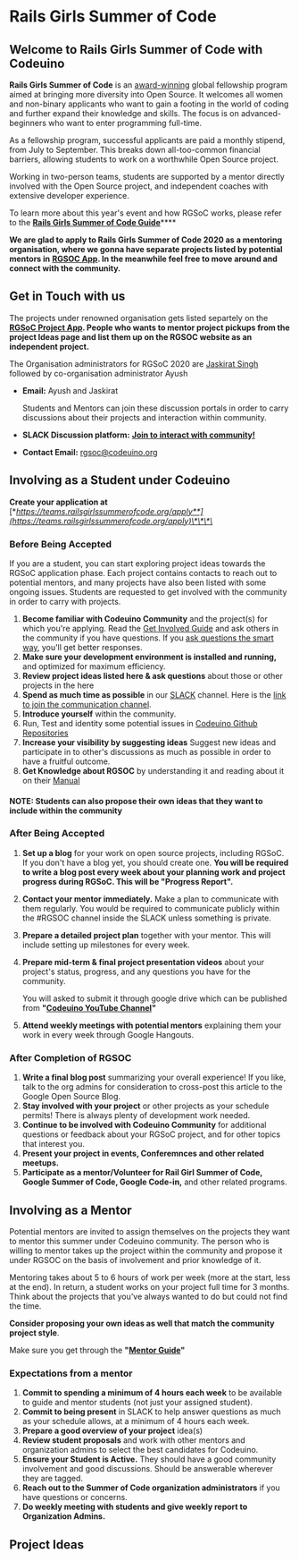 # Rails Girls Summer of Code

## Welcome to Rails Girls Summer of Code with Codeuino

**Rails Girls Summer of Code** is an [award-winning](https://railsgirlssummerofcode.org/blog/2016-06-01-ruby-heroes-2016) global fellowship program aimed at bringing more diversity into Open Source. It welcomes all women and non-binary applicants who want to gain a footing in the world of coding and further expand their knowledge and skills. The focus is on advanced-beginners who want to enter programming full-time.

As a fellowship program, successful applicants are paid a monthly stipend, from July to September. This breaks down all-too-common financial barriers, allowing students to work on a worthwhile Open Source project.

Working in two-person teams, students are supported by a mentor directly involved with the Open Source project, and independent coaches with extensive developer experience.

To learn more about this year's event and how RGSoC works, please refer to the [**Rails Girls Summer of Code Guide**](https://railsgirlssummerofcode.org/students/application/)\*\*\*\*

**We are glad to apply to Rails Girls Summer of Code 2020 as a mentoring organisation, where we gonna have separate projects listed by potential mentors in** [**RGSOC App**](https://teams.railsgirlssummerofcode.org/projects)**. In the meanwhile feel free to move around and connect with the community.**

### 

## **Get in Touch with us**

The projects under renowned organisation gets listed separtely on the [**RGSoC Project App**](https://teams.railsgirlssummerofcode.org/projects)**. People who wants to mentor project pickups from the project Ideas page and list them up on the RGSOC website as an independent project.**

The Organisation administrators for RGSoC 2020 are [Jaskirat Singh](https://twitter.com/jaskirat626) followed by co-organisation administrator Ayush

* **Email:** Ayush and Jaskirat

  Students and Mentors can join these discussion portals in order to carry discussions about their projects and interaction within community. 

* **SLACK Discussion platform:** [**Join to interact with community!**](http://slack.codeuino.org)
* **Contact Email:** [rgsoc@codeuino.org ](mailto:rgsoc@codeuino.org)

## **Involving as a Student under Codeuino**

 **Create your application at** [**https://teams.railsgirlssummerofcode.org/apply**](https://teams.railsgirlssummerofcode.org/apply)\*\*\*\*

### Before Being Accepted

If you are a student, you can start exploring project ideas towards the RGSoC application phase. Each project contains contacts to reach out to potential mentors, and many projects have also been listed with some ongoing issues. Students are requested to get involved with the community in order to carry with projects.

1. **Become familiar with Codeuino Community** and the project\(s\) for which you're applying.  Read the [Get Involved Guide](http://codeuino.org/getInvolved.html) and ask others in the community if you have questions. If you [ask questions the smart way](http://www.catb.org/~esr/faqs/smart-questions.html), you'll get better responses.
2. **Make sure your development environment is installed and running,** and optimized for maximum efficiency.
3. **Review project ideas listed here & ask questions** about those or other projects in the here
4. **Spend as much time as possible** in our [SLACK](http://codeuino.slack.com) channel. Here is the [link to join the communication channel](http://slack.codeuino.org).
5. **Introduce yourself** within the community.
6. Run, Test and identity some potential issues in [Codeuino Github Repositories](https://github.com/codeuino)
7. **Increase your visibility by suggesting ideas**  Suggest new ideas and participate in to other's discussions as much as possible in order to have a fruitful outcome.
8. **Get Knowledge about RGSOC** by understanding it and reading about it on their [Manual](https://railsgirlssummerofcode.org/students/application/)

#### **NOTE: Students can also propose their own ideas that they want to include within the community**

### After Being Accepted 

1. **Set up a blog** for your work on open source projects, including RGSoC. If you don't have a blog yet, you should create one. **You will be required to write a blog post every week about your planning work and project progress during RGSoC. This will be "Progress Report".**
2. **Contact your mentor immediately.** Make a plan to communicate with them regularly.  You would be required to communicate publicly within the \#RGSOC channel inside the SLACK unless something is private.
3. **Prepare a detailed project plan** together with your mentor. This will include setting up milestones for every week.
4. **Prepare mid-term & final project presentation videos** about your project's status, progress, and any questions you have for the community.

   You will asked to submit it through google drive which can be published from **"**[**Codeuino YouTube Channel**](https://www.youtube.com/channel/UCmC2EOPv_oyJIevTyzlZTDQ)**"** 

5. **Attend weekly meetings with potential mentors** explaining them your work in every week through Google Hangouts.

### After Completion of RGSOC

1. **Write a final blog post** summarizing your overall experience! If you like, talk to the org admins for consideration to cross-post this article to the Google Open Source Blog.
2. **Stay involved with your project** or other projects as your schedule permits! There is always plenty of development work needed.
3. **Continue to be involved with Codeuino Community** for additional questions or feedback about your RGSoC project, and for other topics that interest you.
4. **Present your project in events, Conferemnces and other related meetups.**
5. **Participate as a mentor/Volunteer for Rail Girl Summer of Code, Google Summer of Code, Google Code-in,** and other related programs.

## **Involving as a Mentor**

Potential mentors are invited to assign themselves on the projects they want to mentor this summer under Codeuino community. The person who is willing to mentor takes up the project within the community and propose it under RGSOC on the basis of involvement and prior knowledge of it.

Mentoring takes about 5 to 6 hours of work per week \(more at the start, less at the end\). In return, a student works on your project full time for 3 months. Think about the projects that you’ve always wanted to do but could not find the time.

**Consider proposing your own ideas as well that match the community project style**.

Make sure you get through the **"**[**Mentor Guide**](https://railsgirlssummerofcode.org/guide/projects/)**"**

### Expectations from a mentor

1. **Commit to spending a minimum of 4 hours each week** to be available to guide and mentor students \(not just your assigned student\).
2. **Commit to being present** in SLACK to help answer questions as much as your schedule allows, at a minimum of 4 hours each week.
3. **Prepare a good overview of your project** idea\(s\)
4. **Review student proposals** and work with other mentors and organization admins to select the best candidates for Codeuino.
5. **Ensure your Student is Active.** They should have a good community involvement and good discussions. Should be answerable wherever they are tagged.
6.  **Reach out to the Summer of Code organization administrators** if you have questions or concerns.
7. **Do weekly meeting with students and give weekly report to Organization Admins.**

## Project Ideas

